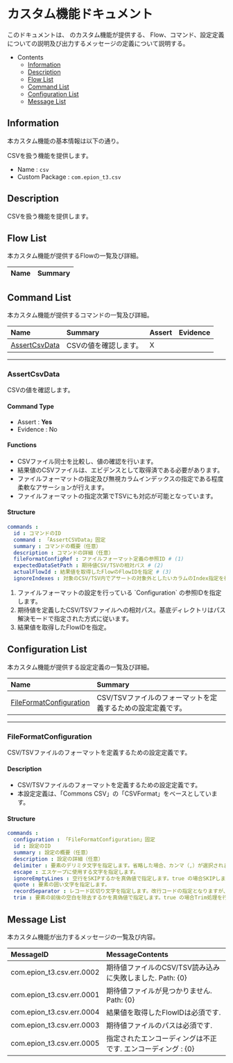 #  カスタム機能ドキュメント

このドキュメントは、 のカスタム機能が提供する、
Flow、コマンド、設定定義についての説明及び出力するメッセージの定義について説明する。

- Contents
  - [Information](#Information)
  - [Description](#Description)
  - [Flow List](#Flow-List)
  - [Command List](#Command-List)
  - [Configuration List](#Configuration-List)
  - [Message List](#Message-List)

## Information

本カスタム機能の基本情報は以下の通り。

CSVを扱う機能を提供します。

- Name : `csv`
- Custom Package : `com.epion_t3.csv`

## Description
CSVを扱う機能を提供します。

## Flow List

本カスタム機能が提供するFlowの一覧及び詳細。

|Name|Summary|
|:---|:---|


## Command List

本カスタム機能が提供するコマンドの一覧及び詳細。

|Name|Summary|Assert|Evidence|
|:---|:---|:---|:---|
|[AssertCsvData](#AssertCsvData)|CSVの値を確認します。  |X||

------

### AssertCsvData
CSVの値を確認します。
#### Command Type
- Assert : __Yes__
- Evidence : No

#### Functions
- CSVファイル同士を比較し、値の確認を行います。
- 結果値のCSVファイルは、エビデンスとして取得済である必要があります。
- ファイルフォーマットの指定及び無視カラムインデックスの指定である程度柔軟なアサーションが行えます。
- ファイルフォーマットの指定次第でTSVにも対応が可能となっています。

#### Structure
```yaml
commands : 
  id : コマンドのID
  command : 「AssertCSVData」固定
  summary : コマンドの概要（任意）
  description : コマンドの詳細（任意）
  fileFormatConfigRef : ファイルフォーマット定義の参照ID # (1)
  expectedDataSetPath : 期待値CSV/TSVの相対パス # (2)
  actualFlowId : 結果値を取得したFlowのFlowIDを指定 # (3)
  ignoreIndexes : 対象のCSV/TSV内でアサートの対象外としたいカラムのIndex指定を行います。

```

1. ファイルフォーマットの設定を行っている &#96;Configuration&#96; の参照IDを指定します。
1. 期待値を定義したCSV/TSVファイルへの相対パス。基底ディレクトリはパス解決モードで指定された方式に従います。
1. 結果値を取得したFlowIDを指定。

## Configuration List

本カスタム機能が提供する設定定義の一覧及び詳細。

|Name|Summary|
|:---|:---|
|[FileFormatConfiguration](#FileFormatConfiguration)|CSV/TSVファイルのフォーマットを定義するための設定定義です。  |

------

### FileFormatConfiguration
CSV/TSVファイルのフォーマットを定義するための設定定義です。
#### Description
- CSV/TSVファイルのフォーマットを定義するための設定定義です。
- 本設定定義は、「Commons CSV」の「CSVFormat」をベースとしています。

#### Structure
```yaml
commands : 
  configuration : 「FileFormatConfiguration」固定
  id : 設定のID
  summary : 設定の概要（任意）
  description : 設定の詳細（任意）
  delimiter : 要素のデリミタ文字を指定します。省略した場合、カンマ（,）が選択されます。
  escape : エスケープに使用する文字を指定します。
  ignoreEmptyLines : 空行をSKIPするかを真偽値で指定します。true の場合SKIPします。
  quote : 要素の囲い文字を指定します。
  recordSeparator : レコード区切り文字を指定します。改行コードの指定となりますが、「CRLF」もしくは「LF」のいずれかを指定して下さい。
  trim : 要素の前後の空白を除去するかを真偽値で指定します。true の場合Trim処理を行います。

```


## Message List

本カスタム機能が出力するメッセージの一覧及び内容。

|MessageID|MessageContents|
|:---|:---|
|com.epion_t3.csv.err.0002|期待値ファイルのCSV/TSV読み込みに失敗しました. Path: {0}|
|com.epion_t3.csv.err.0001|期待値ファイルが見つかりません. Path: {0}|
|com.epion_t3.csv.err.0004|結果値を取得したFlowIDは必須です.|
|com.epion_t3.csv.err.0003|期待値ファイルのパスは必須です.|
|com.epion_t3.csv.err.0005|指定されたエンコーディングは不正です. エンコーディング : {0}|
